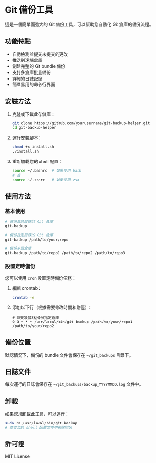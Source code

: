 # Git 備份工具

這是一個簡單而強大的 Git 備份工具，可以幫助您自動化 Git 倉庫的備份流程。

## 功能特點

- 自動檢測並提交未提交的更改
- 推送到遠端倉庫
- 創建完整的 Git bundle 備份
- 支持多倉庫批量備份
- 詳細的日誌記錄
- 簡單易用的命令行界面

## 安裝方法

1. 克隆或下載此存儲庫：
   ```bash
   git clone https://github.com/yourusername/git-backup-helper.git
   cd git-backup-helper
   ```

2. 運行安裝腳本：
   ```bash
   chmod +x install.sh
   ./install.sh
   ```

3. 重新加載您的 shell 配置：
   ```bash
   source ~/.bashrc  # 如果使用 bash
   # 或
   source ~/.zshrc   # 如果使用 zsh
   ```

## 使用方法

### 基本使用

```bash
# 備份當前目錄的 Git 倉庫
git-backup

# 備份指定目錄的 Git 倉庫
git-backup /path/to/your/repo

# 備份多個倉庫
git-backup /path/to/repo1 /path/to/repo2 /path/to/repo3
```

### 設置定時備份

您可以使用 `cron` 設置定時備份任務：

1. 編輯 crontab：
   ```bash
   crontab -e
   ```

2. 添加以下行（根據需要修改時間和路徑）：
   ```
   # 每天凌晨3點備份指定倉庫
   0 3 * * * /usr/local/bin/git-backup /path/to/your/repo1 /path/to/your/repo2
   ```

## 備份位置

默認情況下，備份的 bundle 文件會保存在 `~/git_backups` 目錄下。

## 日誌文件

每次運行的日誌會保存在 `~/git_backups/backup_YYYYMMDD.log` 文件中。

## 卸載

如果您想卸載此工具，可以運行：

```bash
sudo rm /usr/local/bin/git-backup
# 並從您的 shell 配置文件中刪除別名
```

## 許可證

MIT License
